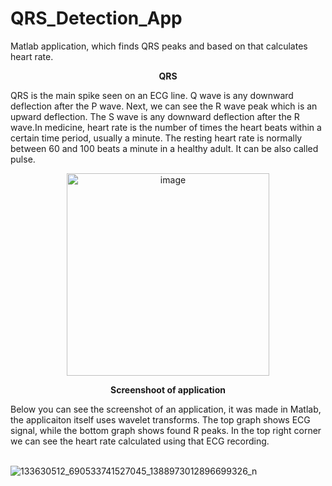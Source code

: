 # QRS_Detection_App
Matlab application, which finds QRS peaks and based on that calculates heart rate.


<p align="center"> 
    <b>
        QRS
    </b> 
</p>

QRS is the main spike seen on an ECG line.  Q wave is any downward deflection after the P wave.  Next, we can see the R wave peak which is an upward deflection. The S wave is any downward deflection after the R wave.In medicine, heart rate is the number of times the heart beats within a certain time period, usually a minute. The resting heart rate is normally between 60 and 100 beats a minute in a healthy adult. It can be also called pulse.

<p align="center">
  <img width="324" alt="image" src="https://user-images.githubusercontent.com/55448589/134393795-77686090-7489-4e43-8b04-3f0a7190abe3.png">
</p>

<p align="center">
  <b> 
      Screenshoot of application
  </b>
</p>
  Below you can see the screenshot of an application, it was made in Matlab, the applicaiton itself uses wavelet transforms. The top graph shows ECG signal, while the bottom graph shows found R peaks. In the top right corner we can see the heart rate calculated using that ECG recording.
<br /> 
<br /> 

![133630512_690533741527045_1388973012896699326_n](https://user-images.githubusercontent.com/55448589/134396050-b5e2fe37-eb54-49eb-af9e-f411c72da88f.png)

